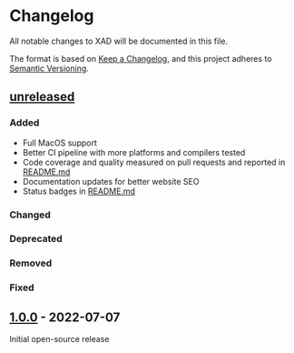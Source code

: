 # Changelog

All notable changes to XAD will be documented in this file.

The format is based on [Keep a Changelog](https://keepachangelog.com/en/1.0.0/),
and this project adheres to [Semantic Versioning](https://semver.org/spec/v2.0.0.html).

## [unreleased]

### Added

-   Full MacOS support
-   Better CI pipeline with more platforms and compilers tested
-   Code coverage and quality measured on pull requests and reported in [README.md](README.md)
-   Documentation updates for better website SEO
-   Status badges in [README.md](README.md)

### Changed

### Deprecated

### Removed

### Fixed


## [1.0.0] - 2022-07-07

Initial open-source release

[unreleased]: https://github.com/xcelerit/xad/compare/v1.0.0...HEAD

[1.0.0]: https://github.com/xcelerit/xad/releases/tag/v1.0.0
